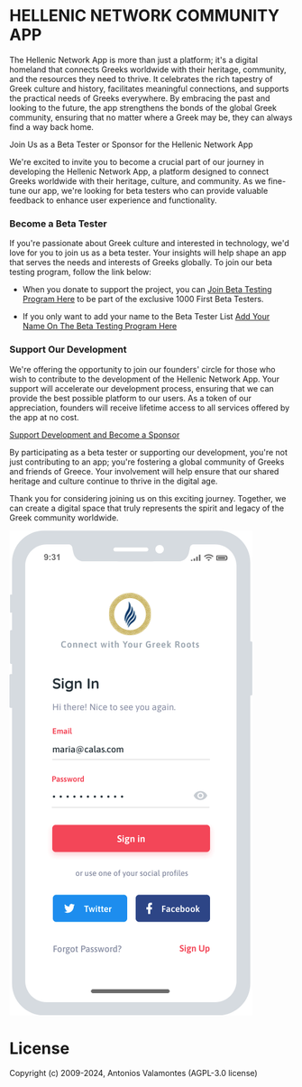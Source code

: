 # HELLENIC NETWORK COMMUNITY APP

The Hellenic Network App is more than just a platform; it's a digital homeland that connects Greeks worldwide with their heritage, community, and the resources they need to thrive. It celebrates the rich tapestry of Greek culture and history, facilitates meaningful connections, and supports the practical needs of Greeks everywhere. By embracing the past and looking to the future, the app strengthens the bonds of the global Greek community, ensuring that no matter where a Greek may be, they can always find a way back home.

Join Us as a Beta Tester or Sponsor for the Hellenic Network App

We're excited to invite you to become a crucial part of our journey in developing the Hellenic Network App, a platform designed to connect Greeks worldwide with their heritage, culture, and community. As we fine-tune our app, we're looking for beta testers who can provide valuable feedback to enhance user experience and functionality.

### Become a Beta Tester
If you're passionate about Greek culture and interested in technology, we'd love for you to join us as a beta tester. Your insights will help shape an app that serves the needs and interests of Greeks globally. To join our beta testing program, follow the link below:

+ When you donate to support the project, you can [Join Beta Testing Program Here](https://ellhn.es/donate.html) to be part of the exclusive 1000 First Beta Testers. 

+ If you only want to add your name to the Beta Tester List [Add Your Name On The Beta Testing Program Here](https://ellhn.es/contact.html)
 
### Support Our Development
We're offering the opportunity to join our founders' circle for those who wish to contribute to the development of the Hellenic Network App. Your support will accelerate our development process, ensuring that we can provide the best possible platform to our users. As a token of our appreciation, founders will receive lifetime access to all services offered by the app at no cost.

[Support Development and Become a Sponsor](https://github.com/sponsors/geopayme)

By participating as a beta tester or supporting our development, you're not just contributing to an app; you're fostering a global community of Greeks and friends of Greece. Your involvement will help ensure that our shared heritage and culture continue to thrive in the digital age.

Thank you for considering joining us on this exciting journey. Together, we can create a digital space that truly represents the spirit and legacy of the Greek community worldwide.


![Hellenic Network Wireframe](https://github.com/geopayme/hellenicnetworkapp/blob/main/images/Hellenic_Network_Mobile_App_Group_42.png)

# License
Copyright (c) 2009-2024, Antonios Valamontes (AGPL-3.0 license)
